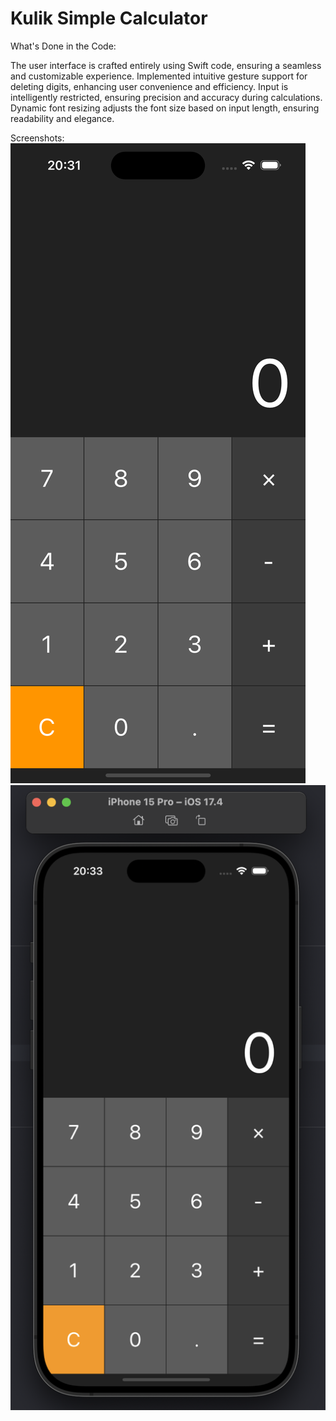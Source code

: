 # Kulik Simple Calculator

What's Done in the Code:

The user interface is crafted entirely using Swift code, ensuring a seamless and customizable experience.
Implemented intuitive gesture support for deleting digits, enhancing user convenience and efficiency.
Input is intelligently restricted, ensuring precision and accuracy during calculations.
Dynamic font resizing adjusts the font size based on input length, ensuring readability and elegance.

Screenshots:
![Image 1](https://github.com/kulikmark/KulikSimpleCalculator/blob/main/KulikSimpleCalculator_1.png) ![Image 2](https://github.com/kulikmark/KulikSimpleCalculator/blob/main/KulikSimpleCalculator_2.png)






